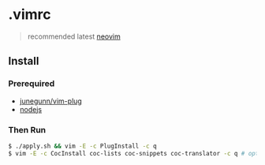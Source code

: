 # .vimrc

> recommended latest [neovim](https://github.com/neovim/neovim/)

## Install

### Prerequired

- [junegunn/vim-plug](https://github.com/junegunn/vim-plug#installation)
- [nodejs](https://nodejs.org/en/)

### Then Run

```sh
$ ./apply.sh && vim -E -c PlugInstall -c q
$ vim -E -c CocInstall coc-lists coc-snippets coc-translator -c q # optional
```

